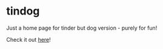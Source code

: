 # tindog

Just a home page for tinder but dog version - purely for fun! 

Check it out [here](https://sszh1904.github.io/tindog/)!

